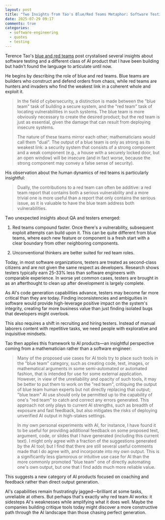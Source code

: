 ```yaml
---
layout: post
title: "Two Insights from Tao's Blue/Red Teams Metaphor: Software Testing's Future and AI as a Coach"
date: 2025-07-29 09:17
comments: true
categories:
  - software-engineering
  - quotes
  - testing
---
```


Terence Tao's [blue and red
teams](https://mathstodon.xyz/@tao/114915604830689046) post crystalised several
insights about software testing and a different class of AI product that I have
been building but hadn't found the language to articulate until now.


He begins by describing the role of blue and red teams. Blue teams are
builders who construct and defend orders from chaos, while red teams are
hunters and invaders who find the weakest link in a coherent whole and exploit
it.

> In the field of cybersecurity, a distinction is made between the "blue team"
> task of building a secure system, and the "red team" task of locating
> vulnerabilities in such systems.  The blue team is more obviously necessary
> to create the desired product; but the red team is just as essential, given
> the damage that can result from deploying insecure systems.
>
> The nature of these teams mirror each other; mathematicians would call them
> "dual".  The output of a blue team is only as strong as its weakest link: a
> security system that consists of a strong component and a weak component
> (e.g., a house with a securely locked door, but an open window) will be
> insecure (and in fact worse, because the strong component may convey a false
> sense of security).  

His observation about the human dynamics of red teams is particularly insightful:

> Dually, the contributions to a red team can often be
> additive: a red team report that contains both a serious vulnerability and a
> more trivial one is more useful than a report that only contains the serious
> issue, as it is valuable to have the blue team address both vulnerabilities.

Two unexpected insights about QA and testers emerged: 

1) Red teams compound faster. Once there's a vulnerability, subsequent exploit
attempts can build upon it.  This can be quite different from blue teams, where
each new feature or component is a fresh start with a clear boundary from other
neighboring components.

2) Unconventional thinkers are better suited for red team roles. 

Today, in most software organizations, testers are treated as second-class
citizens and are not given the same respect as developers. Research shows
testers typically earn 25-33% less than software engineers with comparable
experience. In worse yet common cases, testers are brought in as an
afterthought to clean up after development is largely complete. 

As AI's code generation capabilities advance, testers may become far more
critical than they are today. Finding inconsistencies and ambiguities in
software would provide high-leverage positive impact on the system's integrity,
creating far more business value than just finding isolated bugs that
developers might overlook.

This also requires a shift in recruiting and hiring testers. Instead of manual
laborers content with repetitive tasks, we need people with explorative and
inquisitive mindsets. 

Tao then applies this framework to AI products—an insightful perspective
coming from a mathematician rather than a software engineer:

> Many of the proposed use cases for AI tools try to place such tools in the
> "blue team" category, such as creating code, text, images, or mathematical
> arguments in some semi-automated or automated fashion, that is intended for
> use for some external application.  However, in view of the unreliability and
> opacity of such tools, it may be better to put them to work on the "red
> team", critiquing the output of blue team human experts but not directly
> replacing that output; "blue team" AI use should only be permitted up to the
> capability of one's "red team" to catch and correct any errors generated.
> This approach not only plays to current AI strengths, such as breadth of
> exposure and fast feedback, but also mitigates the risks of deploying
> unverified AI output in high-stakes settings.
> 
> In my own personal experiments with AI, for instance, I have found it to be
> useful for providing additional feedback on some proposed text, argument,
> code, or slides that I have generated (including this current text).  I might
> only agree with a fraction of the suggestions generated by the AI tool; but I
> find that there are still several useful comments made that I do agree with,
> and incorporate into my own output.  This is a significantly less glamorous
> or intuitive use case for AI than the more commonly promoted "blue team" one
> of directly automating one's own output, but one that I find adds much more
> reliable value.

This suggests a new category of AI products focused on coaching and feedback
rather than direct output generation. 

AI's capabilities remain frustratingly jagged—brilliant at some tasks, 
unreliable at others. But perhaps that's exactly why red team AI works: 
it sidesteps AI's weaknesses while amplifying what it does well. Maybe the 
companies building critique tools today might discover a more constructive
path through the AI landscape than those chasing perfect generation.
